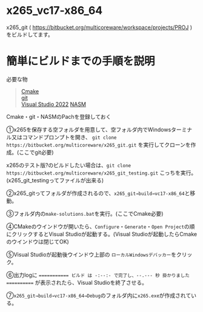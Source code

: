 # x265_vc17-x86_64
x265_git ( https://bitbucket.org/multicoreware/workspace/projects/PROJ ) をビルドしてます。

# 簡単にビルドまでの手順を説明

必要な物
> [Cmake](https://cmake.org/download/)</br>
> [git](https://git-scm.com/downloads/win)</br>
> [Visual Studio 2022](https://visualstudio.microsoft.com/ja/downloads/)
> [NASM](https://nasm.us/)

Cmake・git・NASMのPachを登録しておく

①x265を保存する空フォルダを用意して、空フォルダ内でWindowsターミナル又はコマンドプロンプトを開き、
` git clone https://bitbucket.org/multicoreware/x265_git.git ` を実行してクローンを作成。(ここでgit必要)

x265のテスト版?のビルドしたい場合は、` git clone https://bitbucket.org/multicoreware/x265_git_testing.git ` こっちを実行。(x265_git_testingってファイルが出来る)

②x265_gitってフォルダが作成されるので、`x265_git→build→vc17-x86_64`と移動。 

③フォルダ内の`make-solutions.bat`を実行。(ここでCmake必要)

④CMakeのウインドウが開いたら、`Configure`・`Generate`・`Open Project`の順にクリックするとVisual Studioが起動する。(Visual Studioが起動したらCmakeのウインドウは閉じてOK)

⑤Visual Studioが起動後ウインドウ上部の `ローカルWindowsデバッカー`をクリック。

⑥出力logに `=========== ビルド は -:--:- で完了し、--.--- 秒 掛かりました ==========`  が表示されたら、Visual Studioを終了させる。

⑦`x265_git→build→vc17-x86_64→Debug`のフォルダ内に`x265.exe`が作成されている。
